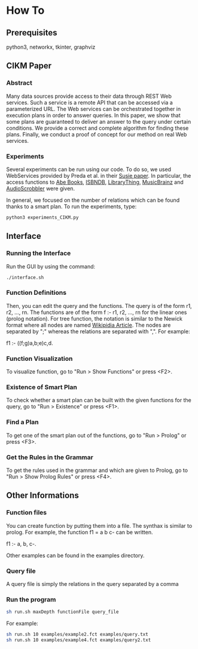 # How To

## Prerequisites

python3, networkx, tkinter, graphviz

## CIKM Paper

### Abstract

Many  data  sources  provide  access  to  their  data  through REST Web services. Such a service is a remote API that can be accessed via a parameterized URL. The Web services can be orchestrated together in execution plans in order to answer queries. In this paper, we show that some plans are guaranteed to deliver an answer to the query under certain conditions. We provide a correct and complete algorithm for finding these plans. Finally, we conduct a proof of concept for our method on real Web services.

### Experiments

Several experiments can be run using our code. To do so, we used WebServices provided by Preda et al. in their [Susie paper](http://www.prism.uvsq.fr/~preda/papers/ICDE13_conf_full_746.pdf). In particular, the access functions to [Abe Books](http://search2.abebooks.com/), [ISBNDB](http://isbndb.com/), [LibraryThing](http://www.librarything.com/), [MusicBrainz](http://musicbrainz.org/) and [AudioScrobbler](http://ws.audioscrobbler.com/2.0) were given.

In general, we focused on the number of relations which can be found thanks to a smart plan. To run the experiments, type:

``` bash
python3 experiments_CIKM.py
```

## Interface

### Running the Interface

Run the GUI by using the command:

``` bash
./interface.sh
```

### Function Definitions

Then, you can edit the query and the functions. The query is of the form r1, r2, ..., rn. The functions are of the form f :- r1, r2, ..., rn for the linear ones (prolog notation). For tree function, the notation is similar to the Newick format where all nodes are named [Wikipidia Article](https://en.wikipedia.org/wiki/Newick_format). The nodes are separated by ";" whereas the relations are separated with ",". For example:

f1 :- ((f;g)a,b;e)c,d.

### Function Visualization

To visualize function, go to "Run > Show Functions" or press &lt;F2&gt;.

### Existence of Smart Plan

To check whether a smart plan can be built with the given functions for the query, go to "Run > Existence" or press &lt;F1&gt;.

### Find a Plan

To get one of the smart plan out of the functions, go to "Run > Prolog" or press &lt;F3&gt;.

### Get the Rules in the Grammar

To get the rules used in the grammar and which are given to Prolog, go to "Run > Show Prolog Rules" or press &lt;F4&gt;.

## Other Informations

### Function files

You can create function by putting them into a file. The synthax is similar to prolog. For example, the function f1 = a b c- can be written.

f1 :- a, b, c-.

Other examples can be found in the examples directory.

### Query file

A query file is simply the relations in the query separated by a comma

### Run the program

``` bash
sh run.sh maxDepth functionFile query_file
```

For example:

``` bash
sh run.sh 10 examples/example2.fct examples/query.txt
sh run.sh 10 examples/example4.fct examples/query2.txt
```

